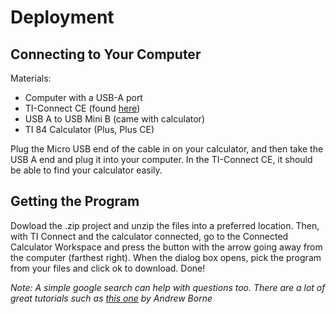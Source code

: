 # Deployment

## Connecting to Your Computer

Materials: 

- Computer with a USB-A port
- TI-Connect CE 
(found [here](https://education.ti.com/en/products/computer-software/ti-connect-ce-sw))
- USB A to USB Mini B (came with calculator)
- TI 84 Calculator (Plus, Plus CE)

Plug the Micro USB end of the cable in on your calculator, and then take the USB A end and plug it into your computer. In the TI-Connect CE, it should be able to find your calculator easily.


## Getting the Program

Dowload the .zip project and unzip the files into a preferred location. Then, with TI Connect and the calculator connected, go to the Connected Calculator Workspace and press the button with the arrow going away from the computer (farthest right). When the dialog box opens, pick the program from your files and click ok to download. Done!


*Note: A simple google search can help with questions too. There are a lot of great tutorials such as [this one](https://www.youtube.com/watch?v=d1N5mFwk4Qc) by Andrew Borne*